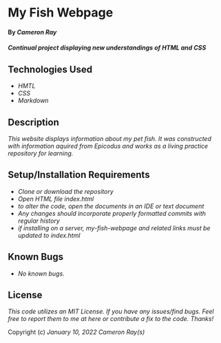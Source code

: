 # My Fish Webpage

#### By _**Cameron Ray**_

#### _Continual project displaying new understandings of HTML and CSS_

## Technologies Used

* _HMTL_
* _CSS_
* _Markdown_


## Description

_This website displays information about my pet fish. It was constructed with information aquired from Epicodus and works as a living practice repository for learning._

## Setup/Installation Requirements

* _Clone or download the repository_
* _Open HTML file index.html_
* _to alter the code, open the documents in an IDE or text document_
* _Any changes should incorporate properly formatted commits with regular history_
* _if installing on a server, my-fish-webpage and related links must be updated to index.html_


## Known Bugs

* _No known bugs._

## License

_This code utilizes an MIT License. If you have any issues/find bugs. Feel free to report them to me at here or contribute a fix to the code. Thanks!_

Copyright (c) _January 10, 2022_ _Cameron Ray(s)_
